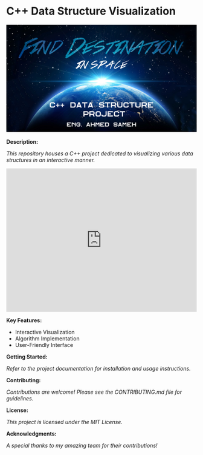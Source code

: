 # C++ Data Structure Visualization

<div align="center">
<img src="c++ data structure project.png" alt="Project Screenshot" width="600"> </div>

**Description:**

*This repository houses a C++ project dedicated to visualizing various data structures in an interactive manner.* 

<div align="center">
<div style="padding:75% 0 0 0;position:relative;"><iframe src="https://player.vimeo.com/video/1004822857?badge=0&amp;autopause=0&amp;player_id=0&amp;app_id=58479" frameborder="0" allow="autoplay; fullscreen; picture-in-picture; clipboard-write" style="position:absolute;top:0;left:0;width:100%;height:100%;" title="unknown_2024.05.17-04.17"></iframe></div><script src="https://player.vimeo.com/api/player.js"></script>
</div>

**Key Features:**

* Interactive Visualization
* Algorithm Implementation
* User-Friendly Interface

**Getting Started:**

*Refer to the project documentation for installation and usage instructions.*

**Contributing:**

*Contributions are welcome! Please see the CONTRIBUTING.md file for guidelines.*

**License:**

*This project is licensed under the MIT License.*

**Acknowledgments:**

*A special thanks to my amazing team for their contributions!*
